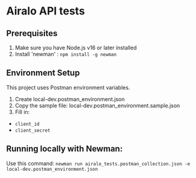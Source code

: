 # Airalo API tests

## Prerequisites 
1. Make sure you have Node.js v16 or later installed
2. Install 'newman' :
`npm install -g newman`


## Environment Setup

This project uses Postman environment variables.

1. Create local-dev.postman_environment.json
2. Copy the sample file:
local-dev.postman_environment.sample.json
3. Fill in:
- `client_id`
- `client_secret`

## Running locally with Newman:
Use this command:
`newman run airalo_tests.postman_collection.json -e local-dev.postman_environment.json`
